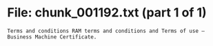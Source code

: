 ﻿# File: chunk_001192.txt (part 1 of 1)
```
Terms and conditions RAM terms and conditions and Terms of use – Business Machine Certificate.
```

